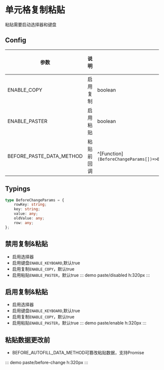 # 单元格复制粘贴

粘贴需要启动选择器和键盘

## Config

| 参数                     | 说明                    | 类型     | 默认值 |
| ------------------------ | ----------------------- | -------  | ------ |
| ENABLE_COPY | 启用复制 | boolean  | true |
| ENABLE_PASTER | 启用粘贴 | boolean  | true |
| BEFORE_PASTE_DATA_METHOD | 粘贴前回调 | ^[Function]`(BeforeChangeParams[])=>BeforeChangeParams[]\|Promise<BeforeChangeParams[]>` | — |

## Typings

``` ts
type BeforeChangeParams = {
    rowKey: string;
    key: string;
    value: any;
    oldValue: any;
    row: any;
};
```

## 禁用复制&粘贴

- 启用选择器
- 启用键盘`ENABLE_KEYBOARD`,默认true
- 启用复制`ENABLE_COPY`，默认true
- 启用粘贴`ENABLE_PASTER`，默认true
::: demo
paste/disabled
h:320px
:::

## 启用复制&粘贴

- 启用选择器
- 启用键盘`ENABLE_KEYBOARD`,默认true
- 启用复制`ENABLE_COPY`，默认true
- 启用粘贴`ENABLE_PASTER`，默认true
::: demo
paste/enable
h:320px
:::


## 粘贴数据更改前

- BEFORE_AUTOFILL_DATA_METHOD可篡改粘贴数据，支持Promise


::: demo
paste/before-change
h:320px
:::